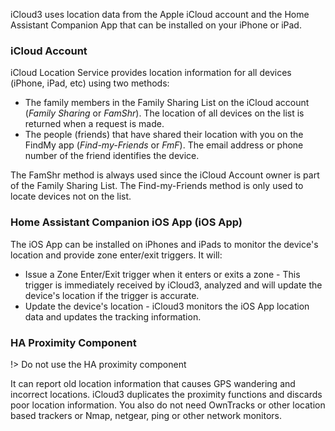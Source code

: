 iCloud3 uses location data from the Apple iCloud account and the Home Assistant Companion App that can be installed on your iPhone or iPad. 



### iCloud Account

iCloud Location Service provides location information for all devices (iPhone, iPad, etc) using two methods:

- The family members in the Family Sharing List on the iCloud account (*Family Sharing* or *FamShr*). The location of all devices on the list is returned when a request is made. 
- The people (friends) that have shared their location with you on the FindMy app (*Find-my-Friends* or *FmF*). The email address or phone number of the friend identifies the device. 

The FamShr method is always used since the iCloud Account owner is part of the Family Sharing List. The Find-my-Friends method is only used to locate devices not on the list. 



### Home Assistant Companion iOS App (iOS App)

The iOS App can be installed on iPhones and iPads to monitor the device's location and provide zone enter/exit triggers. It will:

- Issue a Zone Enter/Exit trigger when it enters or exits a zone - This trigger is immediately received by iCloud3, analyzed and will update the device's location if the trigger is accurate.
- Update the device's location -  iCloud3 monitors the iOS App location data and updates the tracking information.



### HA Proximity Component

!> Do not use the HA proximity component

It can report old location information that causes GPS wandering and incorrect locations.  iCloud3 duplicates the proximity functions and discards poor location information.  You also do not need OwnTracks or other location based trackers or Nmap, netgear, ping or other network monitors.

